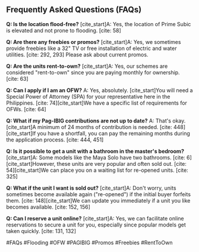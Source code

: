 ## Frequently Asked Questions (FAQs)

**Q: Is the location flood-free?**
[cite_start]A: Yes, the location of Prime Subic is elevated and not prone to flooding. [cite: 58]

**Q: Are there any freebies or promos?**
[cite_start]A: Yes, we sometimes provide freebies like a 32" TV or free installation of electric and water utilities. [cite: 292, 293] Please ask about current promos.

**Q: Are the units rent-to-own?**
[cite_start]A: Yes, our schemes are considered "rent-to-own" since you are paying monthly for ownership. [cite: 63]

**Q: Can I apply if I am an OFW?**
A: Yes, absolutely. [cite_start]You will need a Special Power of Attorney (SPA) for your representative here in the Philippines. [cite: 74][cite_start]We have a specific list of requirements for OFWs. [cite: 64]

**Q: What if my Pag-IBIG contributions are not up to date?**
A: That's okay. [cite_start]A minimum of 24 months of contribution is needed. [cite: 448][cite_start]If you have a shortfall, you can pay the remaining months during the application process. [cite: 444, 451]

**Q: Is it possible to get a unit with a bathroom in the master's bedroom?**
[cite_start]A: Some models like the Maya Solo have two bathrooms. [cite: 6][cite_start]However, these units are very popular and often sold out. [cite: 54][cite_start]We can place you on a waiting list for re-opened units. [cite: 325]

**Q: What if the unit I want is sold out?**
[cite_start]A: Don't worry, units sometimes become available again ("re-opened") if the initial buyer forfeits them. [cite: 148][cite_start]We can update you immediately if a unit you like becomes available. [cite: 152, 156]

**Q: Can I reserve a unit online?**
[cite_start]A: Yes, we can facilitate online reservations to secure a unit for you, especially since popular models get taken quickly. [cite: 131, 132]

#FAQs #Flooding #OFW #PAGIBIG #Promos #Freebies #RentToOwn
